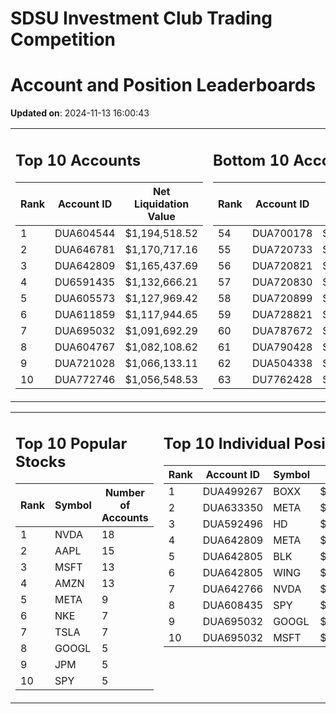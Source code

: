 # SDSU Investment Club Trading Competition 
 # Account and Position Leaderboards

**Updated on**: 2024-11-13 16:00:43

<table><tr><td valign="top">

## Top 10 Accounts
| Rank | Account ID | Net Liquidation Value |
|------|------------|-----------------------|
| 1 | DUA604544 | $1,194,518.52 |
| 2 | DUA646781 | $1,170,717.16 |
| 3 | DUA642809 | $1,165,437.69 |
| 4 | DU6591435 | $1,132,666.21 |
| 5 | DUA605573 | $1,127,969.42 |
| 6 | DUA611859 | $1,117,944.65 |
| 7 | DUA695032 | $1,091,692.29 |
| 8 | DUA604767 | $1,082,108.62 |
| 9 | DUA721028 | $1,066,133.11 |
| 10 | DUA772746 | $1,056,548.53 |

</td><td valign="top">

## Bottom 10 Accounts
| Rank | Account ID | Net Liquidation Value |
|------|------------|-----------------------|
| 54 | DUA700178 | $1,006,679.42 |
| 55 | DUA720733 | $1,006,292.75 |
| 56 | DUA720821 | $1,006,292.75 |
| 57 | DUA720830 | $1,006,292.75 |
| 58 | DUA720899 | $1,006,292.75 |
| 59 | DUA728821 | $1,005,933.88 |
| 60 | DUA787672 | $1,005,096.32 |
| 61 | DUA790428 | $1,005,096.32 |
| 62 | DUA504338 | $1,004,951.98 |
| 63 | DU7762428 | $995,723.11 |

</td></tr></table>

<table><tr><td valign="top">

## Top 10 Popular Stocks
| Rank | Symbol | Number of Accounts |
|------|--------|--------------------|
| 1 | NVDA | 18 |
| 2 | AAPL | 15 |
| 3 | MSFT | 13 |
| 4 | AMZN | 13 |
| 5 | META | 9 |
| 6 | NKE | 7 |
| 7 | TSLA | 7 |
| 8 | GOOGL | 5 |
| 9 | JPM | 5 |
| 10 | SPY | 5 |

</td><td valign="top">

## Top 10 Individual Positions
| Rank | Account ID | Symbol | Cost | Total Value |
|------|------------|--------|-----------|-------------|
| 1 | DUA499267 | BOXX | $599,207.78 | $599,207.78 |
| 2 | DUA633350 | META | $466,298.04 | $466,298.04 |
| 3 | DUA592496 | HD | $218,226.53 | $218,226.53 |
| 4 | DUA642809 | META | $198,529.77 | $198,529.77 |
| 5 | DUA642805 | BLK | $198,481.01 | $198,481.01 |
| 6 | DUA642805 | WING | $198,339.03 | $198,339.03 |
| 7 | DUA642766 | NVDA | $195,171.67 | $195,171.67 |
| 8 | DUA608435 | SPY | $171,717.02 | $171,717.02 |
| 9 | DUA695032 | GOOGL | $170,066.26 | $170,066.26 |
| 10 | DUA695032 | MSFT | $150,001.76 | $150,001.76 |

</td></tr></table>
